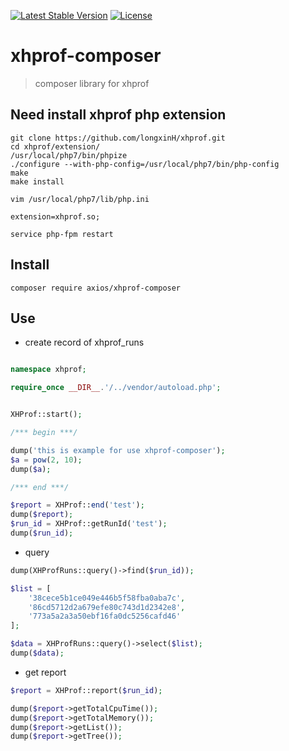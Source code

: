 [![Latest Stable Version](https://poser.pugx.org/axios/xhprof-composer/v/stable)](https://packagist.org/packages/axios/xhprof-composer)
[![License](https://poser.pugx.org/axios/xhprof-composer/license)](https://packagist.org/packages/axios/xhprof-composer)


# xhprof-composer
> composer library for xhprof

## Need install xhprof php extension

```shell
git clone https://github.com/longxinH/xhprof.git
cd xhprof/extension/
/usr/local/php7/bin/phpize
./configure --with-php-config=/usr/local/php7/bin/php-config
make
make install

vim /usr/local/php7/lib/php.ini
```

```shell
extension=xhprof.so;
```

```shell
service php-fpm restart
```

## Install

```shell
composer require axios/xhprof-composer
```

## Use

* create record of xhprof_runs 
```php

namespace xhprof;

require_once __DIR__.'/../vendor/autoload.php';


XHProf::start();

/*** begin ***/

dump('this is example for use xhprof-composer');
$a = pow(2, 10);
dump($a);

/*** end ***/

$report = XHProf::end('test');
dump($report);
$run_id = XHProf::getRunId('test');
dump($run_id);

```

* query 
```php
dump(XHProfRuns::query()->find($run_id));

$list = [
    '38cece5b1ce049e446b5f58fba0aba7c',
    '86cd5712d2a679efe80c743d1d2342e8',
    '773a5a2a3a50ebf16fa0dc5256cafd46'
];

$data = XHProfRuns::query()->select($list);
dump($data);

```

* get report

```php
$report = XHProf::report($run_id);

dump($report->getTotalCpuTime());
dump($report->getTotalMemory());
dump($report->getList());
dump($report->getTree());
```
